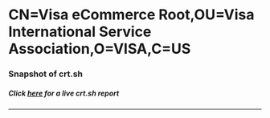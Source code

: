 # CN=Visa eCommerce Root,OU=Visa International Service Association,O=VISA,C=US
### Snapshot of crt.sh
##### Click [here](https://crt.sh/?q=Serial_0765616403F10831F7B3D3246EEDC77D) for a live crt.sh report

---
